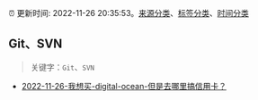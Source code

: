 :alarm_clock: 更新时间: 2022-11-26 20:35:53。[来源分类](../README.md)、[标签分类](../TAGS.md)、[时间分类](../TIMELINE.md)

## Git、SVN


> 关键字：`Git`、`SVN`



- [2022-11-26-我想买-digital-ocean-但是去哪里搞信用卡？](https://www.v2ex.com/t/898175) 